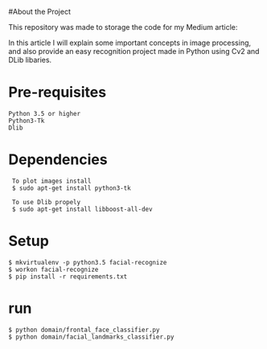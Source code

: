 #About the Project

This repository was made to storage the code for my Medium article:

<url> 
 
In this article I will explain some important concepts in image processing, and also provide an easy recognition project made in Python using Cv2 and DLib libaries.

# Pre-requisites

    Python 3.5 or higher
    Python3-Tk
    Dlib

# Dependencies

     To plot images install
     $ sudo apt-get install python3-tk 
     
     To use Dlib propely
     $ sudo apt-get install libboost-all-dev


# Setup

    $ mkvirtualenv -p python3.5 facial-recognize
    $ workon facial-recognize
    $ pip install -r requirements.txt
    
 # run 
 
    $ python domain/frontal_face_classifier.py
    $ python domain/facial_landmarks_classifier.py
